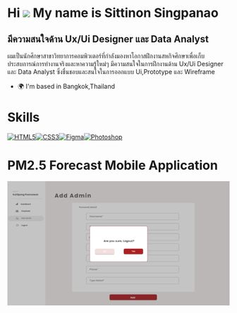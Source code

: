 Hi ![](https://user-images.githubusercontent.com/18350557/176309783-0785949b-9127-417c-8b55-ab5a4333674e.gif) My name is Sittinon Singpanao
===========================================================================================================================================

มีความสนใจด้าน Ux/Ui Designer และ Data Analyst
----------------------------------------------

ผมเป็นนักศึกษาสาขาวิทยาการคอมพิวเตอร์ที่กำลังมองหาโอกาสฝึกงานสหกิจศึกษาเพื่อเก็บประสบการณ์การทำงานจริงและหาความรู้ใหม่ๆ มีความสนใจในการฝึกงานด้าน Ux/Ui Designer และ Data Analyst ซึ่งชื่นชอบและสนใจในการออกแบบ Ui,Prototype และ Wireframe

* 🌍  I'm based in Bangkok,Thailand

# Skills
<p align="left">
<a href="https://developer.mozilla.org/en-US/docs/Glossary/HTML5" target="_blank" rel="noreferrer"><img src="https://raw.githubusercontent.com/danielcranney/readme-generator/main/public/icons/skills/html5-colored.svg" alt="HTML5" title="HTML5" width="36" height="36" /></a><a href="https://www.w3.org/TR/CSS/#css" target="_blank" rel="noreferrer"><img src="https://raw.githubusercontent.com/danielcranney/readme-generator/main/public/icons/skills/css3-colored.svg" alt="CSS3" title="CSS3" width="36" height="36" /></a><a href="https://www.figma.com/" target="_blank" rel="noreferrer"><img src="https://raw.githubusercontent.com/danielcranney/readme-generator/main/public/icons/skills/figma-colored.svg" alt="Figma" title="Figma" width="36" height="36" /></a><a href="https://www.adobe.com/uk/products/photoshop.html" target="_blank" rel="noreferrer"><img src="https://raw.githubusercontent.com/danielcranney/readme-generator/main/public/icons/skills/photoshop-colored-dark.svg" alt="Photoshop" title="Photoshop" width="36" height="36" /></a>
</p>

# PM2.5 Forecast Mobile Application

![รูปที่1](https://github.com/markmyy/markmyy/blob/main/Logout.png)
